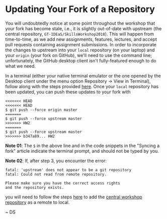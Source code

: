 Updating Your Fork of a Repository
==================================

You will undoubtedly notice at some point throughout the workshop that your
fork has become stale, i.e., it is slightly out-of-date with upstream (the
central repository, `GT-IDEaS/SkillsWorkshop2018`).  This will happen from
time-to-time, as we add new assignments, features, lectures, and accept pull
requests containing assignment submissions.  In order to incorporate the
changes to upstream into your `local` repository (on your laptop) and your
`origin` (your fork on GitHub), we'll need to use the command line;
unfortunately, the GitHub desktop client isn't fully-featured enough to do what
we need.  

In a terminal (either your native terminal emulator or the one opened by the
Desktop client under the menu option Repository -> View in Terminal), follow
along with the steps provided
[here](https://help.github.com/articles/syncing-a-fork/).  Once your `local`
repository has been updated, you can push these updates to your fork with
```
<<<<<<< HEAD
<<<<<<< HEAD
$ git push --force origin master
=======
$ git push --force upstream master
>>>>>>> HW2
=======
$ git push --force upstream master
>>>>>>> b347a89... HW2
```
**Note 01**: The `$` in the above line and in the code snippets in the "Syncing a
fork" article indicate the terminal prompt, and should not be typed by you.

**Note 02**: If, after step 3, you encounter the error:
```
fatal: 'upstream' does not appear to be a git repository
fatal: Could not read from remote repository.

Please make sure you have the correct access rights
and the repository exists.
```
you will need to follow the steps
[here](https://help.github.com/articles/adding-a-remote/) to add the [central
workshop repository](https://github.com/GT-IDEaS/SkillsWorkshop2018) as a
remote to local.  

~ DS

